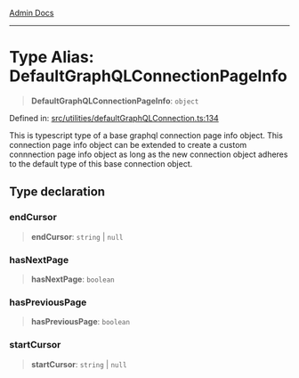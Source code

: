[Admin Docs](/)

***

# Type Alias: DefaultGraphQLConnectionPageInfo

> **DefaultGraphQLConnectionPageInfo**: `object`

Defined in: [src/utilities/defaultGraphQLConnection.ts:134](https://github.com/Suyash878/talawa-api/blob/2164956a3cfab8e53ec86349b53a841816d69cde/src/utilities/defaultGraphQLConnection.ts#L134)

This is typescript type of a base graphql connection page info object. This connection page info object can be extended to create a custom connnection page info object as long as the new connection object adheres to the default type of this base connection object.

## Type declaration

### endCursor

> **endCursor**: `string` \| `null`

### hasNextPage

> **hasNextPage**: `boolean`

### hasPreviousPage

> **hasPreviousPage**: `boolean`

### startCursor

> **startCursor**: `string` \| `null`
